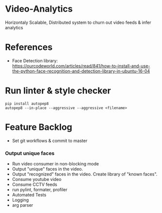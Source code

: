 # Video-Analytics
Horizontaly Scalable, Distributed system to churn out video feeds &amp; infer analytics

# References
- Face Detection library: https://ourcodeworld.com/articles/read/841/how-to-install-and-use-the-python-face-recognition-and-detection-library-in-ubuntu-16-04

# Run linter & style checker
```
pip install autopep8
autopep8 --in-place --aggressive --aggressive <filename>
```


# Feature Backlog
- Set git workflows & commit to master

### Output unique faces 
- Run video consumer in non-blocking mode
- Output "unique" faces in the video. 
- Output "recognized" faces in the video. Create library of "known faces".
- Consume youtube video
- Consume CCTV feeds
- run pylint, formater, profiler
- Automated Tests
- Logging
- arg parser
